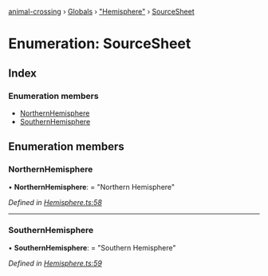 [animal-crossing](../README.md) › [Globals](../globals.md) › ["Hemisphere"](../modules/_hemisphere_.md) › [SourceSheet](_hemisphere_.sourcesheet.md)

# Enumeration: SourceSheet

## Index

### Enumeration members

* [NorthernHemisphere](_hemisphere_.sourcesheet.md#northernhemisphere)
* [SouthernHemisphere](_hemisphere_.sourcesheet.md#southernhemisphere)

## Enumeration members

###  NorthernHemisphere

• **NorthernHemisphere**: = "Northern Hemisphere"

*Defined in [Hemisphere.ts:58](https://github.com/Norviah/animal-crossing/blob/fbef868/module/types/Hemisphere.ts#L58)*

___

###  SouthernHemisphere

• **SouthernHemisphere**: = "Southern Hemisphere"

*Defined in [Hemisphere.ts:59](https://github.com/Norviah/animal-crossing/blob/fbef868/module/types/Hemisphere.ts#L59)*
